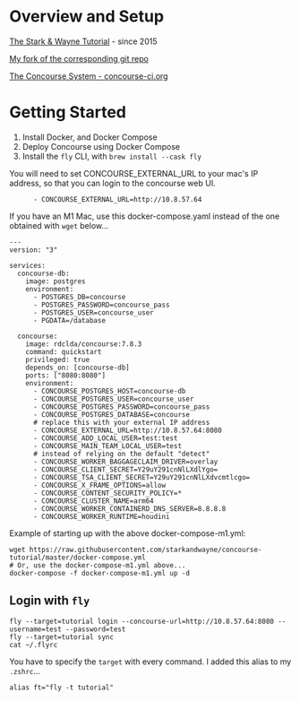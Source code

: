 # Overview and Setup

[The Stark & Wayne Tutorial](https://concoursetutorial.com/) - since 2015

[My fork of the corresponding git repo](https://github.com/walquis/concourse-tutorial-stark-and-wayne)

[The Concourse System - concourse-ci.org](https://concourse-ci.org)

# Getting Started
1. Install Docker, and Docker Compose
1. Deploy Concourse using Docker Compose
1. Install the `fly` CLI, with `brew install --cask fly`


You will need to set CONCOURSE_EXTERNAL_URL to your mac's IP address, so that you can login to the concourse web UI.
```
      - CONCOURSE_EXTERNAL_URL=http://10.8.57.64
```

If you have an M1 Mac, use this docker-compose.yaml instead of the one obtained with `wget` below...
```
---
version: "3"

services:
  concourse-db:
    image: postgres
    environment:
      - POSTGRES_DB=concourse
      - POSTGRES_PASSWORD=concourse_pass
      - POSTGRES_USER=concourse_user
      - PGDATA=/database

  concourse:
    image: rdclda/concourse:7.8.3
    command: quickstart
    privileged: true
    depends_on: [concourse-db]
    ports: ["8080:8080"]
    environment:
      - CONCOURSE_POSTGRES_HOST=concourse-db
      - CONCOURSE_POSTGRES_USER=concourse_user
      - CONCOURSE_POSTGRES_PASSWORD=concourse_pass
      - CONCOURSE_POSTGRES_DATABASE=concourse
      # replace this with your external IP address
      - CONCOURSE_EXTERNAL_URL=http://10.8.57.64:8080
      - CONCOURSE_ADD_LOCAL_USER=test:test
      - CONCOURSE_MAIN_TEAM_LOCAL_USER=test
      # instead of relying on the default "detect"
      - CONCOURSE_WORKER_BAGGAGECLAIM_DRIVER=overlay
      - CONCOURSE_CLIENT_SECRET=Y29uY291cnNlLXdlYgo=
      - CONCOURSE_TSA_CLIENT_SECRET=Y29uY291cnNlLXdvcmtlcgo=
      - CONCOURSE_X_FRAME_OPTIONS=allow
      - CONCOURSE_CONTENT_SECURITY_POLICY=*
      - CONCOURSE_CLUSTER_NAME=arm64
      - CONCOURSE_WORKER_CONTAINERD_DNS_SERVER=8.8.8.8
      - CONCOURSE_WORKER_RUNTIME=houdini
```

Example of starting up with the above docker-compose-m1.yml:
```
wget https://raw.githubusercontent.com/starkandwayne/concourse-tutorial/master/docker-compose.yml
# Or, use the docker-compose-m1.yml above...
docker-compose -f docker-compose-m1.yml up -d
```
## Login with `fly`
```
fly --target=tutorial login --concourse-url=http://10.8.57.64:8080 --username=test --password=test
fly --target=tutorial sync
cat ~/.flyrc
```
You have to specify the `target` with every command.  I added this alias to my `.zshrc`...
```
alias ft="fly -t tutorial"
```

